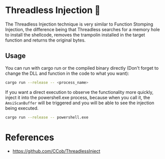 # Threadless Injection 🦀

The Threadless Injection technique is very similar to Function Stomping Injection, the difference being that Threadless searches for a memory hole to install the shellcode, removes the trampolin installed in the target function and returns the original bytes. 

## Usage 

You can run with cargo run or the compiled binary directly (Don't forget to change the DLL and function in the code to what you want):
```sh
cargo run --release -- <process_name>
```

If you want a direct execution to observe the functionality more quickly, inject it into the powershell.exe process, because when you call it, the `AmsiScanBuffer` will be triggered and you will be able to see the injection being executed.
```sh
cargo run --release -- powershell.exe
```

# References

* https://github.com/CCob/ThreadlessInject